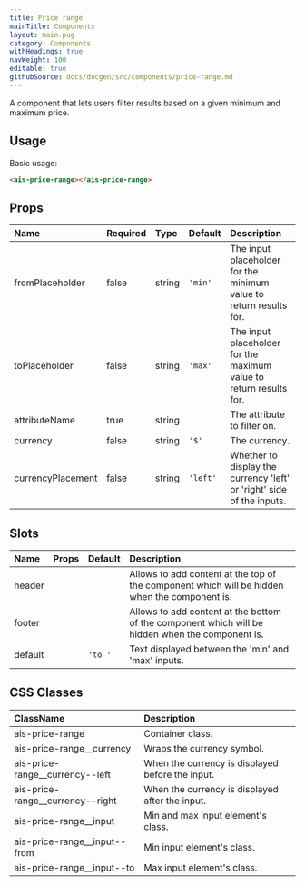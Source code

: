 ```yaml
---
title: Price range
mainTitle: Components
layout: main.pug
category: Components
withHeadings: true
navWeight: 100
editable: true
githubSource: docs/docgen/src/components/price-range.md
---
```


A component that lets users filter results based on a given minimum and maximum price.

## Usage

Basic usage:

```html
<ais-price-range></ais-price-range>
```

## Props

| Name              | Required | Type   | Default  | Description                                                           |
|:------------------|:---------|:-------|:---------|:----------------------------------------------------------------------|
| fromPlaceholder   | false    | string | `'min'`  | The input placeholder for the minimum value to return results for.    |
| toPlaceholder     | false    | string | `'max'`  | The input placeholder for the maximum value to return results for.    |
| attributeName     | true     | string |          | The attribute to filter on.                                           |
| currency          | false    | string | `'$'`    | The currency.                                                         |
| currencyPlacement | false    | string | `'left'` | Whether to display the currency 'left' or 'right' side of the inputs. |

## Slots

| Name    | Props | Default | Description                                                                                      |
|:--------|:------|:--------|:-------------------------------------------------------------------------------------------------|
| header  |       |         | Allows to add content at the top of the component which will be hidden when the component is.    |
| footer  |       |         | Allows to add content at the bottom of the component which will be hidden when the component is. |
| default |       | `'to '` | Text displayed between the 'min' and 'max' inputs.                                               |

## CSS Classes

| ClassName                        | Description                                      |
|:---------------------------------|:-------------------------------------------------|
| ais-price-range                  | Container class.                                 |
| ais-price-range__currency        | Wraps the currency symbol.                       |
| ais-price-range__currency--left  | When the currency is displayed before the input. |
| ais-price-range__currency--right | When the currency is displayed after the input.  |
| ais-price-range__input           | Min and max input element's class.               |
| ais-price-range__input--from     | Min input element's class.                       |
| ais-price-range__input--to       | Max input element's class.                       |
